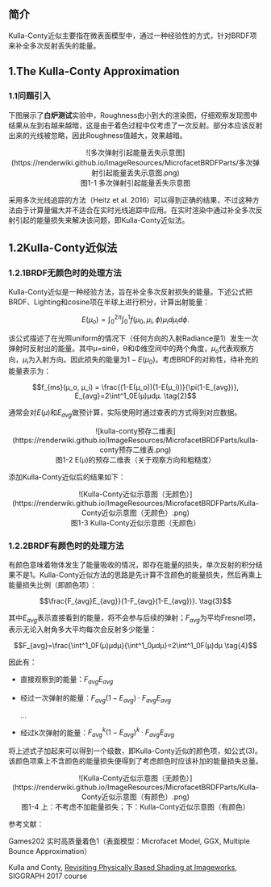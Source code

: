 ## 简介

Kulla-Conty近似主要指在微表面模型中，通过一种经验性的方式，针对BRDF项来补全多次反射丢失的能量。

## 1.The Kulla-Conty Approximation

### 1.1问题引入

下图展示了**白炉测试**实验中，Roughness由小到大的渲染图，仔细观察发现图中结果从左到右越来越暗，这是由于着色过程中仅考虑了一次反射。部分本应该反射出来的光线被忽略，因此Roughness值越大，效果越暗。

<div align=center>![多次弹射引起能量丢失示意图](https://renderwiki.github.io/ImageResources/MicrofacetBRDFParts/多次弹射引起能量丢失示意图.png)</div>

<center>图1-1 多次弹射引起能量丢失示意图</center>



采用多次光线追踪的方法（Heitz et al. 2016）可以得到正确的结果，不过这种方法由于计算量偏大并不适合在实时光线追踪中应用。在实时渲染中通过补全多次反射引起的能量损失来解决该问题，即Kulla-Conty近似法。

## 1.2Kulla-Conty近似法

### 1.2.1BRDF无颜色时的处理方法

Kulla-Conty近似是一种经验方法，旨在补全多次反射损失的能量。下述公式把BRDF、Lighting和cosine项在半球上进行积分，计算出射能量：

$$E(μ_o) = \int^{2\pi}_0\int^{1}_0f(μ_0, μ_i, \phi)μ_idμ_id\phi.\tag{1}$$

该公式描述了在光照uniform的情况下（任何方向的入射Radiance是1）发生一次弹射时反射出的能量。其中μ=sinθ，θ和Φ维空间中的两个角度，$μ_o$代表观察方向，$μ_i$为入射方向。因此损失的能量为$1-E(μ_0)$。考虑BRDF的对称性，待补充的能量表示为：

$$f_{ms}(μ_o, μ_i) = \frac{(1-E(μ_o))(1-E(μ_i))}{\pi(1-E_{avg})}, E_{avg}=2\int^1_0E(μ)μdμ. \tag{2}$$



通常会对$E(μ)$和$E_{avg}$做预计算，实际使用时通过查表的方式得到对应数据。

<div align=center>![kulla-conty预存二维表](https://renderwiki.github.io/ImageResources/MicrofacetBRDFParts/kulla-conty预存二维表.png)</div>

<center>图1-2 E(μ)的预存二维表（关于观察方向和粗糙度）</center>

添加Kulla-Conty近似后的结果如下：

<div align=center>![Kulla-Conty近似示意图（无颜色）](https://renderwiki.github.io/ImageResources/MicrofacetBRDFParts/Kulla-Conty近似示意图（无颜色）.png)</div>

<center>图1-3 Kulla-Conty近似示意图（无颜色）</center>

### 1.2.2BRDF有颜色时的处理方法

有颜色意味着物体发生了能量吸收的情况，即存在能量的损失，单次反射的积分结果不是1。Kulla-Conty近似方法的思路是先计算不含颜色的能量损失，然后再乘上能量损失比例（即颜色项）：

$$\frac{F_{avg}E_{avg}}{1-F_{avg}(1-E_{avg})}. \tag{3}$$

其中$E_{avg}$表示直接看到的能量，将不会参与后续的弹射；$F_{avg}$为平均Fresnel项，表示无论入射角多大平均每次会反射多少能量：

$$F_{avg}=\frac{\int^1_0F(μ)μdμ}{\int^1_0μdμ}=2\int^1_0F(μ)dμ \tag{4}$$

因此有：

- 直接观察到的能量：$F_{avg}E_{avg}$
- 经过一次弹射的能量：$F_{avg}(1-E_{avg})·F_{avg}E_{avg}$

  ...

- 经过k次弹射的能量：$F^k_{avg}(1-E_{avg})^k·F_{avg}E_{avg}$

将上述式子加起来可以得到一个级数，即Kulla-Conty近似的颜色项，如公式(3)。该颜色项乘上不含颜色的能量损失便得到了考虑颜色时应该补加的能量损失总量。

<div align=center>![Kulla-Conty近似示意图（无颜色）](https://renderwiki.github.io/ImageResources/MicrofacetBRDFParts/Kulla-Conty近似示意图（有颜色）.png)</div>

<center>图1-4 上：不考虑不加能量损失；下：Kulla-Conty近似示意图（有颜色）</center>



参考文献：

Games202 实时高质量着色1（表面模型：Microfacet Model, GGX, Multiple Bounce Approximation）

Kulla and Conty, [Revisiting Physically Based Shading at Imageworks](https://fpsunflower.github.io/ckulla/data/s2017_pbs_imageworks_slides_v2.pdf), SIGGRAPH 2017 course